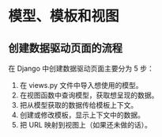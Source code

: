 # 模型、模板和视图

## 创建数据驱动页面的流程

在 Django 中创建数据驱动页面主要分为 5 步：

1. 在 views.py 文件中导入想使用的模型。
2. 在视图函数中查询模型，获取想呈现的数据。
3. 把从模型获取的数据传给模板上下文。
4. 创建或修改模板，显示上下文中的数据。
5. 把 URL 映射到视图上（如果还未做的话）。
